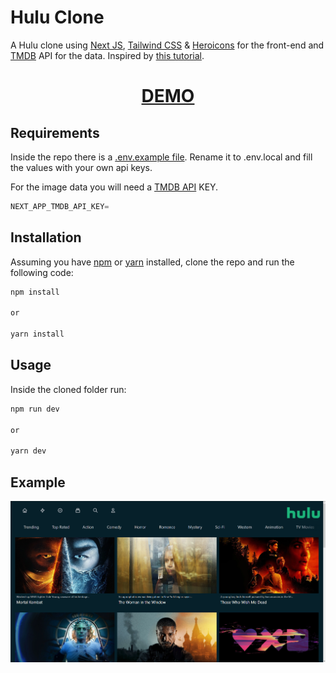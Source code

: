 # Hulu Clone

A Hulu clone using [Next JS](https://nextjs.org), [Tailwind CSS](https://tailwindcss.com) & [Heroicons](https://heroicons.com) for the front-end and [TMDB](https://www.themoviedb.org) API for the data. Inspired by [this tutorial](https://www.youtube.com/watch?v=MqDlsjc8GLo&t=2151s).

<div align="center">
  <h1><a href="https://hulu.constantine.dev"> DEMO </a></h1>
</div>

## Requirements

Inside the repo there is a [.env.example file](./hulu/.env.example). Rename it to .env.local and fill the values with your own api keys.

For the image data you will need a [TMDB API](https://www.themoviedb.org) KEY.

```javascript
NEXT_APP_TMDB_API_KEY=
```


## Installation

Assuming you have [npm](shttps://www.npmjs.com) or [yarn](https://www.yarnpkg.com) installed, clone the repo and run the following code:

```bash
npm install

or

yarn install
```

## Usage

Inside the cloned folder run:

```bash
npm run dev

or

yarn dev
```

## Example

<p align="center">
  <img src="img/img.png" /> 
</p>
